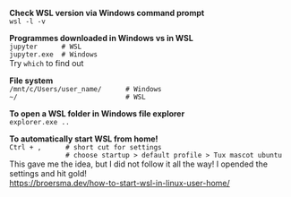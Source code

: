**Check WSL version via Windows command prompt**  
`wsl -l -v`

**Programmes downloaded in Windows vs in WSL**  
`jupyter      # WSL`  
`jupyter.exe  # Windows`  
Try `which` to find out  

**File system**  
`/mnt/c/Users/user_name/      # Windows`  
`~/                           # WSL`

**To open a WSL folder in Windows file explorer**  
`explorer.exe ..`

**To automatically start WSL from home!**  
`Ctrl + ,      # short cut for settings`  
`              # choose startup > default profile > Tux mascot ubuntu`   
This gave me the idea, but I did not follow it all the way! I opended the settings and hit gold!  
https://broersma.dev/how-to-start-wsl-in-linux-user-home/  
